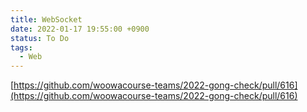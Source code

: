 ```yaml
---
title: WebSocket
date: 2022-01-17 19:55:00 +0900
status: To Do
tags:
  - Web
---
```


[https://github.com/woowacourse-teams/2022-gong-check/pull/616](https://github.com/woowacourse-teams/2022-gong-check/pull/616)
